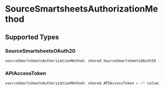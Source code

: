 # SourceSmartsheetsAuthorizationMethod


## Supported Types

### SourceSmartsheetsOAuth20

```python
sourceSmartsheetsAuthorizationMethod: shared.SourceSmartsheetsOAuth20 = /* values here */
```

### APIAccessToken

```python
sourceSmartsheetsAuthorizationMethod: shared.APIAccessToken = /* values here */
```

